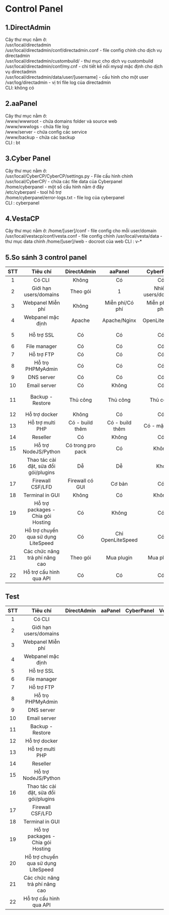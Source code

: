 # Control Panel
## 1.DirectAdmin
Cây thư mục nằm ở:  
/usr/local/directadmin  
/usr/local/directadmin/conf/directadmin.conf - file config chính cho dịch vụ directadmin    
/usr/local/directadmin/custombuild/ - thư mục cho dịch vụ custombuild    
/usr/local/directadmin/conf/my.cnf - chi tiết kế nối mysql mặc định cho dịch vụ directadmin    
/usr/local/directadmin/data/user/[username] - cấu hình cho một user  
/var/log/directadmin - vị trí file log của directadmin  
CLI: không có
## 2.aaPanel
Cây thư mục nằm ở:    
/www/wwwroot - chứa domains folder và source web  
/www/wwwlogs - chứa file log  
/www/server - chứa config các service  
/www/backup - chứa các backup  
CLI : bt  
## 3.Cyber Panel
Cây thư mục nằm ở:  
/usr/local/CyberCP/CyberCP/settings.py - File cấu hình chính  
/usr/local/CyberCP/ - chứa các file data của Cyberpanel  
/home/cyberpanel - một số cấu hình nằm ở đây  
/etc/cyberpanl - tool hỗ trợ  
/home/cyberpanel/error-logs.txt - file log của cyberpanel  
CLI : cyberpanel  
## 4.VestaCP
Cây thư mục nằm ở:
/home/[user]/conf - file config cho mỗi user/domain
/usr/local/vestacp/conf/vesta.conf - file config chính
/usr/local/vesta/data - thư mục data chính
/home/[user]/web - docroot của web
CLI : v-*
## 5.So sánh 3 control panel
| STT | Tiêu chí | DirectAdmin | aaPanel | CyberPanel | VestaCP |
| :---: | :---: | :---: | :---: | :---: | :---: |
| 1 | Có CLI | Không | Có | Có | Có |
| 2 | Giới hạn users/domains | Theo gói | 1 | Nhiều users/domains | Nhiều users/domains |
| 3 | Webpanel Miễn phí | Không | Miễn phí/Có phí | Miễn phí/Có phí | Miễn phí/Có phí |
| 4 | Webpanel mặc định | Apache | Apache/Nginx | OpenLiteSpeed | Apache/Nginx |
| 5 | Hỗ trợ SSL | Có | Có | Có | Có - không ổn định |
| 6 | File manager | Có | Có | Có | Có |
| 7 | Hỗ trợ FTP | Có | Có | Có | Có |
| 8 | Hỗ trọ PHPMyAdmin | Có | Có | Có | Có |
| 9 | DNS server | Có | Có | Có | Có |
| 10 | Email server | Có | Không | Có | Có
| 11 | Backup - Restore | Thủ công | Thủ công | Thủ công | Có predefined - có thể custom |
| 12 | Hỗ trợ docker | Không | Có | Có | Không |
| 13 | Hỗ trợ multi PHP | Có - build thêm | Có - build thêm | Có - mặc định | Có - build thêm |
| 14 | Reseller | Có | Không | Có | Không |
| 15 | Hỗ trợ NodeJS/Python | Có trong pro pack | Có | Không | Không
| 16 | Thao tác cài đặt, sửa đổi gói/plugins | Dễ | Dễ | Khó | Khó |
| 17 | Firewall CSF/LFD | Firewall có GUI | Cơ bản | Có | Có |
| 18 | Terminal in GUI | Không | Có | Không | Không
| 19 | Hỗ trợ packages - Chia gói Hosting | Có | Không | Có | Có |
| 20 | Hỗ trợ chuyển qua sử dụng LiteSpeed | Có | Chỉ OpenLiteSpeed | Có | Không
| 21 | Các chức năng trả phí nâng cao | Theo gói | Mua plugin | Mua plugin | Mua plugin |
| 22 | Hỗ trợ cấu hình qua API | Có | Có | Có | Chỉ có Github |

## Test 
| STT | Tiêu chí | DirectAdmin | aaPanel | CyberPanel | VestaCP |
| :---: | :---: | :---: | :---: | :---: | :---: |
| 1 | Có CLI |  |  |  |  |
| 2 | Giới hạn users/domains |  |  |  |  |
| 3 | Webpanel Miễn phí |  |  |  |  |
| 4 | Webpanel mặc định |  |  |  |  |
| 5 | Hỗ trợ SSL |  |  |  |  |
| 6 | File manager |  |  |  |  |
| 7 | Hỗ trợ FTP |  |  |  |  |
| 8 | Hỗ trọ PHPMyAdmin |  |  |  |  |
| 9 | DNS server |  |  |  |  |
| 10 | Email server |  |  |  |  |
| 11 | Backup - Restore |  |  |  |  |
| 12 | Hỗ trợ docker |  |  |  |  |
| 13 | Hỗ trợ multi PHP |  |  |  |  |
| 14 | Reseller |  |  |  |  |
| 15 | Hỗ trợ NodeJS/Python |  |  |  |  |
| 16 | Thao tác cài đặt, sửa đổi gói/plugins |  |  |  |  |
| 17 | Firewall CSF/LFD |  |  |  |  |
| 18 | Terminal in GUI |  |  |  |  |
| 19 | Hỗ trợ packages - Chia gói Hosting |  |  |  |  |
| 20 | Hỗ trợ chuyển qua sử dụng LiteSpeed |  |  |  |  |
| 21 | Các chức năng trả phí nâng cao |  |  |  |  |
| 22 | Hỗ trợ cấu hình qua API |  |  |  |  |

